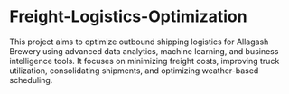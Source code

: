 # Freight-Logistics-Optimization
This project aims to optimize outbound shipping logistics for Allagash Brewery using advanced data analytics, machine learning, and business intelligence tools. It focuses on minimizing freight costs, improving truck utilization, consolidating shipments, and optimizing weather-based scheduling.
